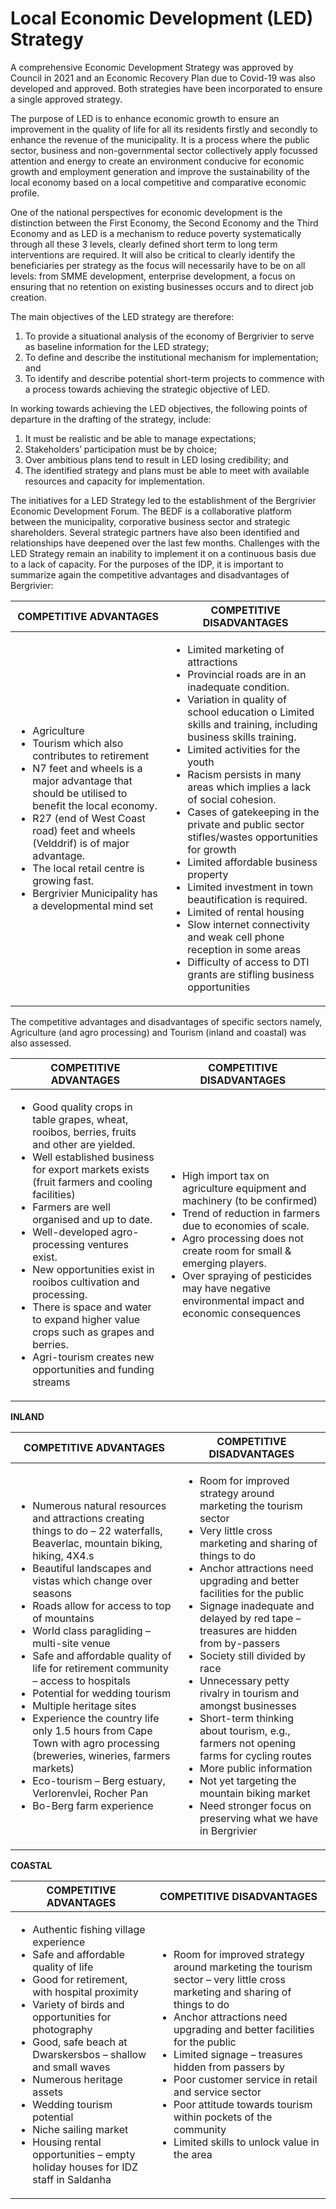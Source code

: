 # Local Economic Development (LED) Strategy

A comprehensive Economic Development Strategy was approved by Council in 2021 and an Economic Recovery Plan due to Covid-19 was also developed and approved. Both strategies have been incorporated to ensure a single approved strategy.

The purpose of LED is to enhance economic growth to ensure an improvement in the quality of life for all its residents firstly and secondly to enhance the revenue of the municipality. It is a process where the public sector, business and non-governmental sector collectively apply focussed attention and energy to create an environment conducive for economic growth and employment generation and improve the sustainability of the local economy based on a local competitive and comparative economic profile.

One of the national perspectives for economic development is the distinction between the First Economy, the Second Economy and the Third Economy and as LED is a mechanism to reduce poverty systematically through all these 3 levels, clearly defined short term to long term interventions are required. It will also be critical to clearly identify the beneficiaries per strategy as the focus will necessarily have to be on all levels: from SMME development, enterprise development, a focus on ensuring that no retention on existing businesses occurs and to direct job creation.

The main objectives of the LED strategy are therefore:

1. To provide a situational analysis of the economy of Bergrivier to serve as baseline information for the LED strategy;
2. To define and describe the institutional mechanism for implementation; and
3. To identify and describe potential short-term projects to commence with a process towards achieving the strategic objective of LED.

In working towards achieving the LED objectives, the following points of departure in the drafting of the strategy, include:

1. &#x20;It must be realistic and be able to manage expectations;
2. Stakeholders’ participation must be by choice;
3. Over ambitious plans tend to result in LED losing credibility; and
4. The identified strategy and plans must be able to meet with available resources and capacity for implementation.

The initiatives for a LED Strategy led to the establishment of the Bergrivier Economic Development Forum. The BEDF is a collaborative platform between the municipality, corporative business sector and strategic shareholders. Several strategic partners have also been identified and relationships have deepened over the last few months. Challenges with the LED Strategy remain an inability to implement it on a continuous basis due to a lack of capacity. For the purposes of the IDP, it is important to summarize again the competitive advantages and disadvantages of Bergrivier:

<table data-card-size="large" data-view="cards"><thead><tr><th>COMPETITIVE ADVANTAGES</th><th>COMPETITIVE DISADVANTAGES</th></tr></thead><tbody><tr><td><ul><li>Agriculture</li><li>Tourism which also contributes to retirement</li><li>N7 feet and wheels is a major advantage that should be utilised to benefit the local economy.</li><li>R27 (end of West Coast road) feet and wheels (Velddrif) is of major advantage.</li><li>The local retail centre is growing fast.</li><li>Bergrivier Municipality has a developmental mind set</li></ul></td><td><ul><li>Limited marketing of attractions</li><li> Provincial roads are in an inadequate condition.</li><li>Variation in quality of school education o Limited skills and training, including business skills training.</li><li>Limited activities for the youth</li><li>Racism persists in many areas which implies a lack of social cohesion.</li><li>Cases of gatekeeping in the private and public sector stifles/wastes opportunities for growth</li><li>Limited affordable business property</li><li>Limited investment in town beautification is required.</li><li>Limited of rental housing</li><li>Slow internet connectivity and weak cell phone reception in some areas</li><li>Difficulty of access to DTI grants are stifling business opportunities</li></ul></td></tr></tbody></table>

The competitive advantages and disadvantages of specific sectors namely, Agriculture (and agro processing) and Tourism (inland and coastal) was also assessed.

<table data-card-size="large" data-view="cards"><thead><tr><th>COMPETITIVE ADVANTAGES</th><th>COMPETITIVE DISADVANTAGES</th></tr></thead><tbody><tr><td><ul><li>Good quality crops in table grapes, wheat, rooibos, berries, fruits and other are yielded.</li><li>Well established business for export markets exists (fruit farmers and cooling facilities)</li><li>Farmers are well organised and up to date.</li><li>Well-developed agro-processing ventures exist.</li><li>New opportunities exist in rooibos cultivation and processing.</li><li>There is space and water to expand higher value crops such as grapes and berries.</li><li>Agri-tourism creates new opportunities and funding streams</li></ul></td><td><ul><li>High import tax on agriculture equipment and machinery (to be confirmed)</li><li>Trend of reduction in farmers due to economies of scale.</li><li>Agro processing does not create room for small &#x26; emerging players.</li><li>Over spraying of pesticides may have negative environmental impact and economic consequences</li></ul></td></tr></tbody></table>

**INLAND**

<table data-card-size="large" data-view="cards"><thead><tr><th>COMPETITIVE ADVANTAGES</th><th>COMPETITIVE DISADVANTAGES</th></tr></thead><tbody><tr><td><ul><li>Numerous natural resources and attractions creating things to do – 22 waterfalls, Beaverlac, mountain biking, hiking, 4X4.s</li><li>Beautiful landscapes and vistas which change over seasons</li><li>Roads allow for access to top of mountains</li><li>World class paragliding – multi-site venue</li><li>Safe and affordable quality of life for retirement community – access to hospitals</li><li>Potential for wedding tourism</li><li>Multiple heritage sites</li><li> Experience the country life only 1.5 hours from Cape Town with agro processing (breweries, wineries, farmers markets)</li><li>Eco-tourism – Berg estuary, Verlorenvlei, Rocher Pan</li><li>Bo-Berg farm experience</li></ul></td><td><ul><li>Room for improved strategy around marketing the tourism sector</li><li>Very little cross marketing and sharing of things to do</li><li>Anchor attractions need upgrading and better facilities for the public</li><li>Signage inadequate and delayed by red tape – treasures are hidden from by-passers</li><li>Society still divided by race</li><li>Unnecessary petty rivalry in tourism and amongst businesses</li><li>Short-term thinking about tourism, e.g., farmers not opening farms for cycling routes</li><li>More public information</li><li>Not yet targeting the mountain biking market</li><li>Need stronger focus on preserving what we have in Bergrivier</li></ul></td></tr></tbody></table>

**COASTAL**

<table data-card-size="large" data-view="cards"><thead><tr><th>COMPETITIVE ADVANTAGES</th><th>COMPETITIVE DISADVANTAGES</th></tr></thead><tbody><tr><td><ul><li>Authentic fishing village experience</li><li> Safe and affordable quality of life</li><li> Good for retirement, with hospital proximity</li><li>Variety of birds and opportunities for photography</li><li>Good, safe beach at Dwarskersbos – shallow and small waves</li><li>Numerous heritage assets</li><li>Wedding tourism potential</li><li>Niche sailing market</li><li>Housing rental opportunities – empty holiday houses for IDZ staff in Saldanha</li></ul></td><td><ul><li>Room for improved strategy around marketing the tourism sector – very little cross marketing and sharing of things to do</li><li>Anchor attractions need upgrading and better facilities for the public</li><li>Limited signage – treasures hidden from passers by</li><li>Poor customer service in retail and service sector</li><li>Poor attitude towards tourism within pockets of the community</li><li>Limited skills to unlock value in the area</li></ul></td></tr></tbody></table>
